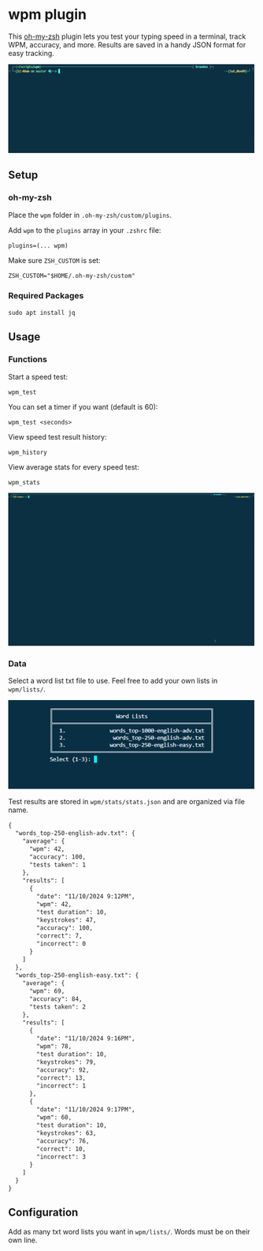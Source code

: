 # wpm plugin
This [oh-my-zsh](https://github.com/ohmyzsh/ohmyzsh) plugin lets you test your typing speed in a terminal, track WPM, accuracy, and more. Results are saved in a handy JSON format for easy tracking.

<img src="demo.gif" width="500" height="180">

## Setup

### oh-my-zsh
Place the `wpm` folder in `.oh-my-zsh/custom/plugins`.

Add `wpm` to the `plugins` array in your `.zshrc` file:
```
plugins=(... wpm)
```

Make sure `ZSH_CUSTOM` is set:
```
ZSH_CUSTOM="$HOME/.oh-my-zsh/custom"
```

### Required Packages
```
sudo apt install jq
```

## Usage

### Functions
Start a speed test:
```
wpm_test
```
You can set a timer if you want (default is 60):
```
wpm_test <seconds>
```

View speed test result history:
```
wpm_history
```

View average stats for every speed test:
```
wpm_stats
```

<img src="demo2.gif" width="500" height="310">

### Data

Select a word list txt file to use. Feel free to add your own lists in `wpm/lists/`.

<img src="screenshot.png" width="500" height="180">

Test results are stored in `wpm/stats/stats.json` and are organized via file name.
```
{
  "words_top-250-english-adv.txt": {
    "average": {
      "wpm": 42,
      "accuracy": 100,
      "tests taken": 1
    },
    "results": [
      {
        "date": "11/10/2024 9:12PM",
        "wpm": 42,
        "test duration": 10,
        "keystrokes": 47,
        "accuracy": 100,
        "correct": 7,
        "incorrect": 0
      }
    ]
  },
  "words_top-250-english-easy.txt": {
    "average": {
      "wpm": 69,
      "accuracy": 84,
      "tests taken": 2
    },
    "results": [
      {
        "date": "11/10/2024 9:16PM",
        "wpm": 78,
        "test duration": 10,
        "keystrokes": 79,
        "accuracy": 92,
        "correct": 13,
        "incorrect": 1
      },
      {
        "date": "11/10/2024 9:17PM",
        "wpm": 60,
        "test duration": 10,
        "keystrokes": 63,
        "accuracy": 76,
        "correct": 10,
        "incorrect": 3
      }
    ]
  }
}
```
</details>

## Configuration
Add as many txt word lists you want in `wpm/lists/`. Words must be on their own line.
